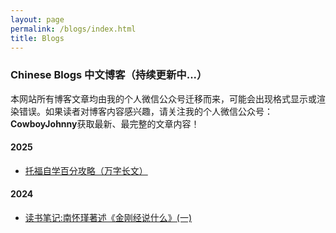 ```yaml
---
layout: page
permalink: /blogs/index.html
title: Blogs
---
```


### Chinese Blogs 中文博客（持续更新中...）

本网站所有博客文章均由我的个人微信公众号迁移而来，可能会出现格式显示或渲染错误。如果读者对博客内容感兴趣，请关注我的个人微信公众号：**CowboyJohnny**获取最新、最完整的文章内容！


#### 2025

- [托福自学百分攻略（万字长文）](https://yuhan-qiao.github.io/blogs/toefl/)<br>

#### 2024

- [读书笔记:南怀瑾著述《金刚经说什么》(一)](https://yuhan-qiao.github.io/blogs/jingangjing1/)<br>


